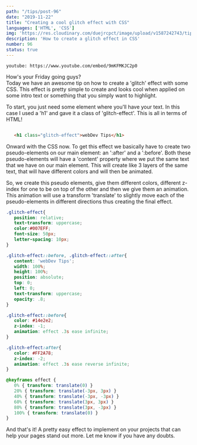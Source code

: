 ```yaml
---
path: "/tips/post-96"
date: "2019-11-22"
title: "Creating a cool glitch effect with CSS"
languages: ['HTML', 'CSS']
img: 'https://res.cloudinary.com/duejrcpct/image/upload/v1587242743/tips/96-1_lllxs5.png'
description: 'How to create a glitch effect in CSS'
number: 96
status: true
---
```


`youtube: https://www.youtube.com/embed/9mKFMKJC2p0`

How's your Friday going guys?  
Today we have an awesome tip on how to create a 'glitch' effect with some CSS.
This effect is pretty simple to create and looks cool when applied on some intro text or something that you simply want to highlight.

To start, you just need some element where you'll have your text. In this case I used a 'h1' and gave it a class of 'glitch-effect'. This is all in terms of HTML!

 ```html

    <h1 class="glitch-effect">webDev Tips</h1>

 ```

Onward with the CSS now. To get this effect we basically have to create two pseudo-elements on our main element: an ':after' and a ':before'. Both these pseudo-elements will have a 'content' property where we put the same text that we have on our main element. This will create like 3 layers of the same text, that will have different colors and will then be animated.

So, we create this pseudo elements, give them different colors, different z-index for one to be on top of the other and then we give them an animation. This animation will use a transform 'translate' to slightly move each of the pseudo-elements in different directions thus creating the final effect.

 ```css
.glitch-effect{
    position: relative;
    text-transform: uppercase;
    color:#007EFF;
    font-size: 50px;
    letter-spacing: 10px;
}

.glitch-effect::before, .glitch-effect::after{
    content: 'webDev Tips';
    width: 100%;
    height: 100%;
    position: absolute;
    top: 0;
    left: 0;
    text-transform: uppercase;
    opacity: .8;
}

.glitch-effect::before{
    color: #14e2e2;
    z-index: -1;
    animation: effect .3s ease infinite;        
}

.glitch-effect:after{
    color: #FF2A78;
    z-index: -2;
    animation: effect .3s ease reverse infinite;
}

@keyframes effect {
    0% { transform: translate(0) }
    20% { transform: translate(-3px, 3px) }
    40% { transform: translate(-3px, -3px) }
    60% { transform: translate(3px, 3px) }
    80% { transform: translate(3px, -3px) }
    100% { transform: translate(0) }
}
 ```

And that's it! A pretty easy effect to implement on your projects that can help your pages stand out more. Let me know if you have any doubts.